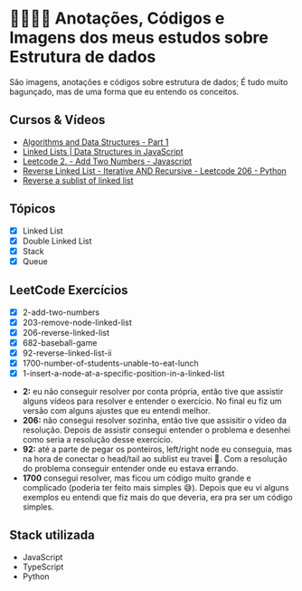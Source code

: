 # 🚃👩🏽‍💻 Anotações, Códigos e Imagens dos meus estudos sobre Estrutura de dados
São imagens, anotações e códigos sobre estrutura de dados; É tudo muito bagunçado, mas de uma forma que eu entendo os conceitos.

## Cursos & Vídeos
- [Algorithms and Data Structures - Part 1](https://www.pluralsight.com/courses/algorithms-data-structures-part-one)
- [Linked Lists | Data Structures in JavaScript](https://www.youtube.com/watch?v=ChWWEncl76Y)
- [Leetcode 2. - Add Two Numbers - Javascript](https://www.youtube.com/watch?v=zSwAnsQp09k)
- [Reverse Linked List - Iterative AND Recursive - Leetcode 206 - Python](https://www.youtube.com/watch?v=G0_I-ZF0S38&t=373s)
- [Reverse a sublist of linked list](https://www.geeksforgeeks.org/reverse-sublist-linked-list/)

## Tópicos

- [X] Linked List
- [X] Double Linked List
- [X] Stack
- [X] Queue

## LeetCode Exercícios

- [X] 2-add-two-numbers 
- [X] 203-remove-node-linked-list
- [X] 206-reverse-linked-list
- [X] 682-baseball-game 
- [X] 92-reverse-linked-list-ii
- [X] 1700-number-of-students-unable-to-eat-lunch
- [X] 1-insert-a-node-at-a-specific-position-in-a-linked-list

- **2:** eu não conseguir resolver por conta própria, então tive que assistir alguns vídeos para resolver e entender o exercício. No final eu fiz um versão com alguns ajustes que eu entendi melhor.
- **206:** não consegui resolver sozinha, então tive que assisitir o vídeo da resolução. Depois de assistir consegui entender o problema e desenhei como seria a resolução desse exercício.
- **92:** até a parte de pegar os ponteiros, left/right node eu conseguia, mas na hora de conectar o head/tail ao sublist eu travei 🤯. Com a resolução do problema conseguir entender onde eu estava errando.
- **1700** consegui resolver, mas ficou um código muito grande e complicado (poderia ter feito mais simples 😅). Depois que eu vi alguns exemplos eu entendi que fiz mais do que deveria, era pra ser um código simples.

## Stack utilizada
- JavaScript
- TypeScript
- Python

